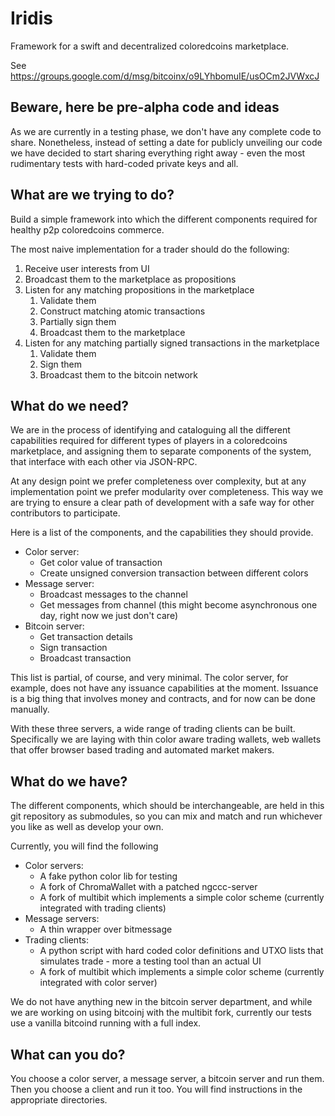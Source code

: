 Iridis
======

Framework for a swift and decentralized coloredcoins marketplace.

See https://groups.google.com/d/msg/bitcoinx/o9LYhbomuIE/usOCm2JVWxcJ

## Beware, here be pre-alpha code and ideas ##

As we are currently in a testing phase, we don't have any complete code to share. Nonetheless, instead of setting a date for publicly unveiling our code we have decided to start sharing everything right away - even the most rudimentary tests with hard-coded private keys and all.

## What are we trying to do? ##

Build a simple framework into which the different components required for healthy p2p coloredcoins commerce.

The most naive implementation for a trader should do the following:

1. Receive user interests from UI
1. Broadcast them to the marketplace as propositions
1. Listen for any matching propositions in the marketplace
    1. Validate them
    1. Construct matching atomic transactions
    1. Partially sign them
    1. Broadcast them to the marketplace
1. Listen for any matching partially signed transactions in the marketplace
    1. Validate them
    1. Sign them
    1. Broadcast them to the bitcoin network

## What do we need? ##

We are in the process of identifying and cataloguing all the different capabilities required for different types of players in a coloredcoins marketplace, and assigning them to separate components of the system, that interface with each other via JSON-RPC.

At any design point we prefer completeness over complexity, but at any implementation point we prefer modularity over completeness. This way we are trying to ensure a clear path of development with a safe way for other contributors to participate.

Here is a list of the components, and the capabilities they should provide.

- Color server:
    - Get color value of transaction
    - Create unsigned conversion transaction between different colors
- Message server:
    - Broadcast messages to the channel
    - Get messages from channel (this might become asynchronous one day, right now we just don't care)
- Bitcoin server:
    - Get transaction details
    - Sign transaction
    - Broadcast transaction

This list is partial, of course, and very minimal. The color server, for example, does not have any issuance capabilities at the moment. Issuance is a big thing that involves money and contracts, and for now can be done manually.

With these three servers, a wide range of trading clients can be built. Specifically we are laying with thin color aware trading wallets, web wallets that offer browser based trading and automated market makers.

## What do we have? ##

The different components, which should be interchangeable, are held in this git repository as submodules, so you can mix and match and run whichever you like as well as develop your own.

Currently, you will find the following
- Color servers:
    - A fake python color lib for testing
    - A fork of ChromaWallet with a patched ngccc-server
    - A fork of multibit which implements a simple color scheme (currently integrated with trading clients)
- Message servers:
    - A thin wrapper over bitmessage
- Trading clients:
    - A python script with hard coded color definitions and UTXO lists that simulates trade - more a testing tool than an actual UI
    - A fork of multibit which implements a simple color scheme (currently integrated with color server)

We do not have anything new in the bitcoin server department, and while we are working on using bitcoinj with the multibit fork, currently our tests use a vanilla bitcoind running with a full index.

## What can you do? ##

You choose a color server, a message server, a bitcoin server and run them. Then you choose a client and run it too. You will find instructions in the appropriate directories.
